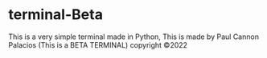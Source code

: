 # terminal-Beta
This is a very simple terminal made in Python, This is made by Paul Cannon Palacios (This is a BETA TERMINAL)
copyright ©2022
